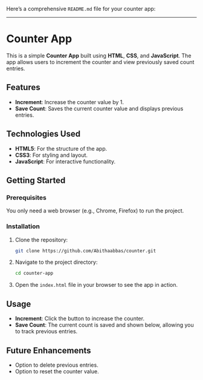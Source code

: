 Here’s a comprehensive `README.md` file for your counter app:

---

# Counter App

This is a simple **Counter App** built using **HTML**, **CSS**, and **JavaScript**. The app allows users to increment the counter and view previously saved count entries.

## Features
- **Increment**: Increase the counter value by 1.
- **Save Count**: Saves the current counter value and displays previous entries.

## Technologies Used
- **HTML5**: For the structure of the app.
- **CSS3**: For styling and layout.
- **JavaScript**: For interactive functionality.

## Getting Started

### Prerequisites
You only need a web browser (e.g., Chrome, Firefox) to run the project.

### Installation
1. Clone the repository:
   ```bash
   git clone https://github.com/Abithaabbas/counter.git
   ```
2. Navigate to the project directory:
   ```bash
   cd counter-app
   ```
3. Open the `index.html` file in your browser to see the app in action.

## Usage
- **Increment**: Click the button to increase the counter.
- **Save Count**: The current count is saved and shown below, allowing you to track previous entries.

## Future Enhancements
- Option to delete previous entries.
- Option to reset the counter value.

